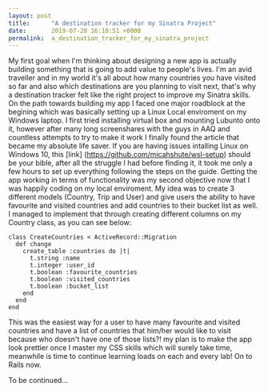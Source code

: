 ```yaml
---
layout: post
title:      "A destination tracker for my Sinatra Project"
date:       2019-07-20 16:10:51 +0000
permalink:  a_destination_tracker_for_my_sinatra_project
---
```



My first goal when I'm thinking about designing a new app is actually building something that is going to add value to people's lives. I'm an avid traveller and in my world it's all about how many countries you have visited so far and also which destinations are you planning to visit next, that's why a destination tracker felt like the right project to improve my Sinatra skills.
On the path towards building my app I faced one major roadblock at the begining which was basically setting up a Linux Local enviroment on my Windows laptop. I first tried installing virtual box and mounting Lubunto onto it, however after many long screenshares with the guys in AAQ and countless attempts to try to make it work I finally found the article that became my absolute life saver. If you are having issues intalling Linux on Windows 10, this [link] (https://github.com/micahshute/wsl-setup) should be your bible, after all the struggle I had before finding it, it took me only a few hours to set up everything following the steps on the guide.
Getting the app working in terms of functionality was my second objective now that I was happily coding on my local enviroment. My idea was to create 3 different models (Country, Trip and User) and give users the ability to have favourite and visited countries and add countries to their bucket list as well. I managed to implement that through creating different columns on my Country class, as you can see below:

```
class CreateCountries < ActiveRecord::Migration
  def change
    create_table :countries do |t|
      t.string :name 
      t.integer :user_id
      t.boolean :favourite_countries 
      t.boolean :visited_countries 
      t.boolean :bucket_list
    end
  end
end
```

This was the easiest way for a user to have many favourite and visited countries and have a list of countries that him/her would like to visit because who doesn't have one of those lists?! my plan is to make the app look prettier once I master my CSS skills which will surely take time, meanwhile is time to continue learning loads on each and every lab!
On to Rails now.

To be continued...



